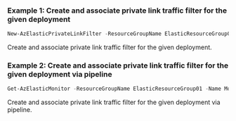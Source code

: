 ### Example 1: Create and associate private link traffic filter for the given deployment
```powershell
New-AzElasticPrivateLinkFilter -ResourceGroupName ElasticResourceGroup01 -MonitorName Monitor01 -Name PlFilter01 -PrivateEndpointName PrivateEndpoint01
```

Create and associate private link traffic filter for the given deployment.

### Example 2: Create and associate private link traffic filter for the given deployment via pipeline
```powershell
Get-AzElasticMonitor -ResourceGroupName ElasticResourceGroup01 -Name Monitor02 | New-AzElasticPrivateLinkFilter -Name PlFilter02 -PrivateEndpointName PrivateEndpoint01
```

Create and associate private link traffic filter for the given deployment via pipeline.
